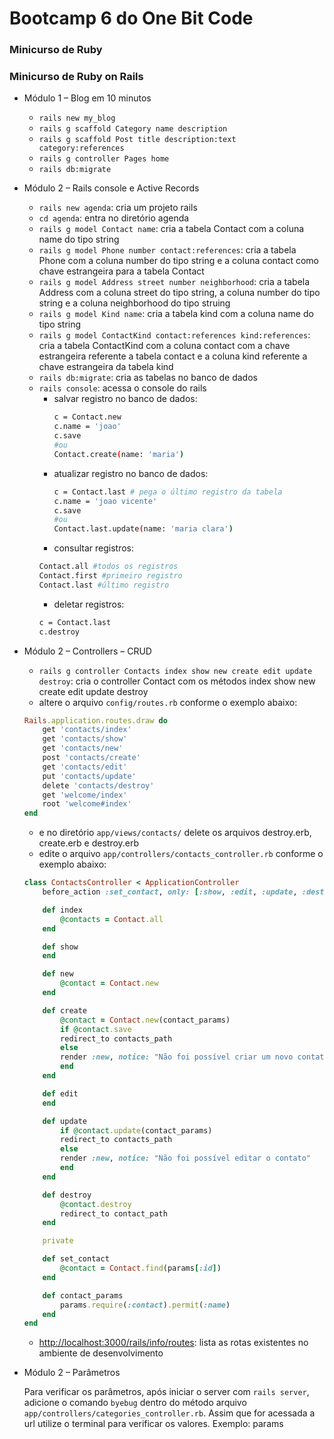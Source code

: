 # Bootcamp 6 do One Bit Code

### Minicurso de Ruby

### Minicurso de Ruby on Rails
- Módulo 1 – Blog em 10 minutos
    - `rails new my_blog`
    - `rails g scaffold Category name description`
    - `rails g scaffold Post title description:text category:references`
    - `rails g controller Pages home`
    - `rails db:migrate`

- Módulo 2 – Rails console e Active Records
    - `rails new agenda`: cria um projeto rails
    - `cd agenda`: entra no diretório agenda
    - `rails g model Contact name`: cria a tabela Contact com a coluna name do tipo string
    - `rails g model Phone number contact:references`: cria a tabela Phone com a coluna number do tipo string e a coluna contact como chave estrangeira para a tabela Contact
    - `rails g model Address street number neighborhood`: cria a tabela Address com a coluna street do tipo string, a coluna number do tipo string e a coluna neighborhood do tipo struing
    - `rails g model Kind name`: cria a tabela kind com a coluna name do tipo string 
    - `rails g model ContactKind contact:references kind:references`: cria a tabela ContactKind com a coluna contact com a chave estrangeira referente a tabela contact e a coluna kind referente a chave estrangeira da tabela kind
    - `rails db:migrate`: cria as tabelas no banco de dados
    - `rails console`: acessa o console do rails
        - salvar registro no banco de dados:
            ```bash
            c = Contact.new
            c.name = 'joao'
            c.save
            #ou
            Contact.create(name: 'maria')
            ```
        - atualizar registro no banco de dados:
            ```bash
            c = Contact.last # pega o último registro da tabela
            c.name = 'joao vicente'
            c.save
            #ou
            Contact.last.update(name: 'maria clara')
            ```
        - consultar registros:
        ```bash
        Contact.all #todos os registros
        Contact.first #primeiro registro
        Contact.last #último registro
        ```
        - deletar registros:
        ```bash
        c = Contact.last
        c.destroy
        ```
- Módulo 2 – Controllers – CRUD
    - `rails g controller Contacts index show new create edit update destroy`: cria o controller Contact com os métodos index show new create edit update destroy
    - altere o arquivo `config/routes.rb` conforme o exemplo abaixo:
    ```ruby
    Rails.application.routes.draw do
        get 'contacts/index'
        get 'contacts/show'
        get 'contacts/new'
        post 'contacts/create'
        get 'contacts/edit'
        put 'contacts/update'
        delete 'contacts/destroy'
        get 'welcome/index'
        root 'welcome#index'
    end
    ```
    - e no diretório `app/views/contacts/` delete os arquivos destroy.erb, create.erb e destroy.erb
    - edite o arquivo `app/controllers/contacts_controller.rb` conforme o exemplo abaixo:
    ```ruby
    class ContactsController < ApplicationController
        before_action :set_contact, only: [:show, :edit, :update, :destroy]

        def index
            @contacts = Contact.all
        end

        def show
        end

        def new
            @contact = Contact.new
        end

        def create
            @contact = Contact.new(contact_params)
            if @contact.save
            redirect_to contacts_path
            else
            render :new, notice: "Não foi possível criar um novo contato"
            end
        end

        def edit
        end

        def update
            if @contact.update(contact_params)
            redirect_to contacts_path
            else
            render :new, notice: "Não foi possível editar o contato"
            end
        end

        def destroy
            @contact.destroy
            redirect_to contact_path
        end

        private

        def set_contact
            @contact = Contact.find(params[:id])
        end

        def contact_params
            params.require(:contact).permit(:name)
        end
    end
    ```
    - [http://localhost:3000/rails/info/routes](http://localhost:3000/rails/info/routes): lista as rotas existentes no ambiente de desenvolvimento
    
- Módulo 2 – Parâmetros

    Para verificar os parâmetros, após iniciar o server com `rails server`, adicione o comando `byebug` dentro do método arquivo `app/controllers/categories_controller.rb`. Assim que for acessada a url utilize o terminal para verificar os valores. Exemplo: params
